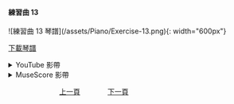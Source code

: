 ﻿---
keywords: 吳老師鋼琴教學 - 練習曲 13
---
<h4>練習曲 13</h4> 
![練習曲 13 琴譜](/assets/Piano/Exercise-13.png){: width="600px"}

<a href="/assets/Piano/Exercise-13.pdf" target="_blank">下載琴譜</a>


<details>
  <summary>YouTube 影帶</summary>
<ol>
<iframe width="560" height="315" src="https://www.youtube.com/embed/vPs2sfEHgCM" title="練習曲 13" frameborder="0" allow="accelerometer; autoplay; clipboard-write; encrypted-media; gyroscope; picture-in-picture; web-share" allowfullscreen></iframe>
</ol>
</details>

<details>
  <summary>MuseScore 影帶</summary>
<ol>
<a href="https://musescore.com/user/65457238/scores/10960402?share=copy_link" target="_blank">Open to Play</a>
</ol>
</details>


&nbsp;&nbsp;&nbsp;&nbsp;&nbsp;&nbsp;&nbsp;&nbsp;&nbsp;&nbsp;&nbsp;&nbsp;
&nbsp;&nbsp;&nbsp;&nbsp;&nbsp;&nbsp;&nbsp;&nbsp;&nbsp;&nbsp;&nbsp;&nbsp;
[上一頁](Practice12)
&nbsp;&nbsp;&nbsp;&nbsp;&nbsp;&nbsp;&nbsp;&nbsp;&nbsp;&nbsp;&nbsp;&nbsp;
[下一頁](Practice14)






